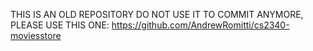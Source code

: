 THIS IS AN OLD REPOSITORY DO NOT USE IT TO COMMIT ANYMORE, PLEASE USE THIS ONE: https://github.com/AndrewRomitti/cs2340-moviesstore
